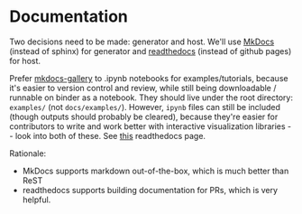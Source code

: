 # Documentation

Two decisions need to be made: generator and host. We'll use [MkDocs](https://www.mkdocs.org/) (instead of sphinx) for generator and [readthedocs](https://readthedocs.org/) (instead of github pages) for host.

Prefer [mkdocs-gallery](https://smarie.github.io/mkdocs-gallery/generated/tutorials/plot_parse/#download_links) to .ipynb notebooks for examples/tutorials, because it's easier to version control and review, while still being downloadable / runnable on binder as a notebook. They should live under the root directory: `examples/` (not `docs/examples/`). However, `ipynb` files can still be included (though outputs should probably be cleared), because they're easier for contributors to write and work better with interactive visualization libraries -- look into both of these. See [this](https://docs.readthedocs.io/en/stable/guides/jupyter.html) readthedocs page.

Rationale:
- MkDocs supports markdown out-of-the-box, which is much better than ReST
- readthedocs supports building documentation for PRs, which is very helpful.
